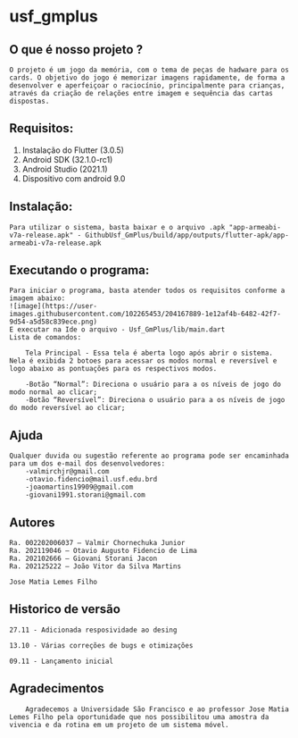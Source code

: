 # usf_gmplus

## O que é nosso projeto ?

	O projeto é um jogo da memória, com o tema de peças de hadware para os cards. O objetivo do jogo é memorizar imagens rapidamente, de forma a desenvolver e aperfeiçoar o raciocínio, principalmente para crianças, através da criação de relações entre imagem e sequência das cartas dispostas.
   
## Requisitos: 

 1. Instalação do Flutter (3.0.5)
 2. Android SDK (32.1.0-rc1)
 3. Android Studio (2021.1)
 4. Dispositivo com android 9.0

## Instalação: 

	Para utilizar o sistema, basta baixar e o arquivo .apk "app-armeabi-v7a-release.apk" - GithubUsf_GmPlus/build/app/outputs/flutter-apk/app-armeabi-v7a-release.apk

## Executando o programa:

	Para iniciar o programa, basta atender todos os requisitos conforme a imagem abaixo:
	![image](https://user-images.githubusercontent.com/102265453/204167889-1e12af4b-6482-42f7-9d54-a5d58c839ece.png)
	E executar na Ide o arquivo - Usf_GmPlus/lib/main.dart
	Lista de comandos:

		Tela Principal - Essa tela é aberta logo após abrir o sistema. Nela é exibida 2 botoes para acessar os modos normal e reversível e logo abaixo as pontuações para os respectivos modos.

		-Botão “Normal”: Direciona o usuário para a os níveis de jogo do modo normal ao clicar;
		-Botão “Reversível”: Direciona o usuário para a os níveis de jogo do modo reversível ao clicar;

## Ajuda

	Qualquer duvida ou sugestão referente ao programa pode ser encaminhada para um dos e-mail dos desenvolvedores:
		-valmirchjr@gmail.com
		-otavio.fidencio@mail.usf.edu.brd
		-joaomartins19909@gmail.com
		-giovani1991.storani@gmail.com
		

## Autores

	Ra. 002202006037 – Valmir Chornechuka Junior
	Ra. 202119046 – Otavio Augusto Fidencio de Lima
	Ra. 202102666 – Giovani Storani Jacon
	Ra. 202125222 – João Vitor da Silva Martins
	
	Jose Matia Lemes Filho


## Historico de versão

  	27.11 - Adicionada resposividade ao desing
	
	13.10 - Várias correções de bugs e otimizações
	
	09.11 - Lançamento inicial
	
	
## Agradecimentos

		Agradecemos a Universidade São Francisco e ao professor Jose Matia Lemes Filho pela oportunidade que nos possibilitou uma amostra da vivencia e da rotina em um projeto de um sistema móvel.
